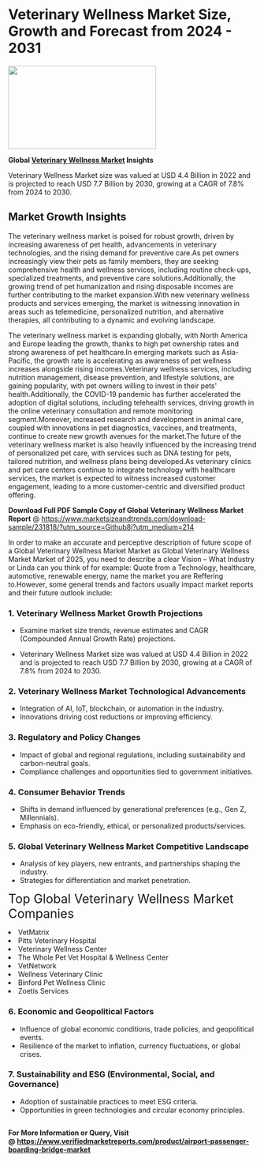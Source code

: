 <H1>Veterinary Wellness Market Size, Growth and Forecast from 2024 - 2031</H1><img class="aligncenter size-medium wp-image-584254" src="https://thirdeyenews.in/wp-content/uploads/2024/09/Global-Market-Research-300x168.jpeg" alt="" width="300" height="168" /><p><strong>Global&nbsp;<a href="https://www.marketsizeandtrends.com/download-sample/231818/?utm_source=Github8j?utm_medium=214">Veterinary Wellness Market</a> Insights</strong></p><p>Veterinary Wellness Market size was valued at USD 4.4 Billion in 2022 and is projected to reach USD 7.7 Billion by 2030, growing at a CAGR of 7.8% from 2024 to 2030.</p><p><h2>Market Growth Insights</h2> <p>The veterinary wellness market is poised for robust growth, driven by increasing awareness of pet health, advancements in veterinary technologies, and the rising demand for preventive care.As pet owners increasingly view their pets as family members, they are seeking comprehensive health and wellness services, including routine check-ups, specialized treatments, and preventive care solutions.Additionally, the growing trend of pet humanization and rising disposable incomes are further contributing to the market expansion.With new veterinary wellness products and services emerging, the market is witnessing innovation in areas such as telemedicine, personalized nutrition, and alternative therapies, all contributing to a dynamic and evolving landscape.</p> <p>The veterinary wellness market is expanding globally, with North America and Europe leading the growth, thanks to high pet ownership rates and strong awareness of pet healthcare.In emerging markets such as Asia-Pacific, the growth rate is accelerating as awareness of pet wellness increases alongside rising incomes.Veterinary wellness services, including nutrition management, disease prevention, and lifestyle solutions, are gaining popularity, with pet owners willing to invest in their pets' health.Additionally, the COVID-19 pandemic has further accelerated the adoption of digital solutions, including telehealth services, driving growth in the online veterinary consultation and remote monitoring segment.Moreover, increased research and development in animal care, coupled with innovations in pet diagnostics, vaccines, and treatments, continue to create new growth avenues for the market.The future of the veterinary wellness market is also heavily influenced by the increasing trend of personalized pet care, with services such as DNA testing for pets, tailored nutrition, and wellness plans being developed.As veterinary clinics and pet care centers continue to integrate technology with healthcare services, the market is expected to witness increased customer engagement, leading to a more customer-centric and diversified product offering.<p><span class=""><strong>Download Full PDF Sample Copy of Global Veterinary Wellness Market Report</strong> @ <a href="https://www.marketsizeandtrends.com/download-sample/231818/?utm_source=Github8j?utm_medium=214" target="_blank">https://www.marketsizeandtrends.com/download-sample/231818/?utm_source=Github8j?utm_medium=214</a></span></p><p>In order to make an accurate and perceptive description of future scope of a Global&nbsp;Veterinary Wellness Market Market as Global&nbsp;Veterinary Wellness Market Market of 2025, you need to describe a clear Vision &ndash; What Industry or Linda can you think of for example: Quote from a Technology, healthcare, automotive, renewable energy, name the market you are Reffering to.However, some general trends and factors usually impact market reports and their future outlook include:</p><h3>1.&nbsp;<strong>Veterinary Wellness Market Growth Projections</strong></h3><ul><li>Examine market size trends, revenue estimates and CAGR (Compounded Annual Growth Rate) projections.</li><li><p>Veterinary Wellness Market size was valued at USD 4.4 Billion in 2022 and is projected to reach USD 7.7 Billion by 2030, growing at a CAGR of 7.8% from 2024 to 2030.</p></li></ul><h3>2.&nbsp;<strong>Veterinary Wellness Market Technological Advancements</strong></h3><ul><li>Integration of AI, IoT, blockchain, or automation in the industry.</li><li>Innovations driving cost reductions or improving efficiency.</li></ul><h3>3.&nbsp;<strong>Regulatory and Policy Changes</strong></h3><ul><li>Impact of global and regional regulations, including sustainability and carbon-neutral goals.</li><li>Compliance challenges and opportunities tied to government initiatives.</li></ul><h3>4.&nbsp;<strong>Consumer Behavior Trends</strong></h3><ul><li>Shifts in demand influenced by generational preferences (e.g., Gen Z, Millennials).</li><li>Emphasis on eco-friendly, ethical, or personalized products/services.</li></ul><h3>5.&nbsp;<strong>Global Veterinary Wellness Market Competitive Landscape</strong></h3><ul><li>Analysis of key players, new entrants, and partnerships shaping the industry.</li><li>Strategies for differentiation and market penetration.</li></ul><p data-pm-slice="1 1 []"><span style="color: inherit; font-family: inherit; font-size: 25px;">Top Global Veterinary Wellness Market Companies</span></p><div class="" data-test-id=""><p><li>VetMatrix</li><li> Pitts Veterinary Hospital</li><li> Veterinary Wellness Center</li><li> The Whole Pet Vet Hospital & Wellness Center</li><li> VetNetwork</li><li> Wellness Veterinary Clinic</li><li> Binford Pet Wellness Clinic</li><li> Zoetis Services</li></p></div><h3>6.&nbsp;<strong>Economic and Geopolitical Factors</strong></h3><ul><li>Influence of global economic conditions, trade policies, and geopolitical events.</li><li>Resilience of the market to inflation, currency fluctuations, or global crises.</li></ul><h3>7.&nbsp;<strong>Sustainability and ESG (Environmental, Social, and Governance)</strong></h3><ul><li>Adoption of sustainable practices to meet ESG criteria.</li><li>Opportunities in green technologies and circular economy principles.</li></ul><h2><strong style="font-size: 14px;">For More Information or Query, Visit @&nbsp;</strong><a style="background-color: #ffffff; font-size: 14px;" href="https://www.marketsizeandtrends.com/report/veterinary-wellness-market/" target="_blank">https://www.verifiedmarketreports.com/product/airport-passenger-boarding-bridge-market</a></h2>